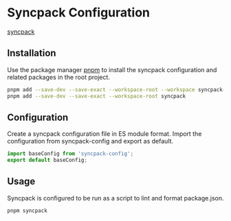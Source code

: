 # Syncpack Configuration

[syncpack](https://jamiemason.github.io/syncpack/)

## Installation

Use the package manager [pnpm](https://pnpm.io/) to install the syncpack configuration and related packages in the root project.

```bash
pnpm add --save-dev --save-exact --workspace-root --workspace syncpack-config
pnpm add --save-dev --save-exact --workspace-root syncpack
```

## Configuration

Create a syncpack configuration file in ES module format. Import the configuration from syncpack-config and export as default.

```javascript
import baseConfig from 'syncpack-config';
export default baseConfig;
```

## Usage

Syncpack is configured to be run as a script to lint and format package.json.

```bash
pnpm syncpack
```
